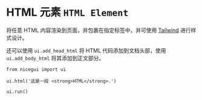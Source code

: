 # HTML 元素 `HTML Element`

将任意 HTML 内容渲染到页面，并包裹在指定标签中，并可使用 [Tailwind](https://tailwind.nodejs.cn/) 进行样式设计。

还可以使用 `ui.add_head_html` 将 HTML 代码添加到文档头部，使用 `ui.add_body_html` 将其添加到正文部分。

```python:line-numbers
from nicegui import ui

ui.html('这是一段 <strong>HTML</strong>.')

ui.run()
```